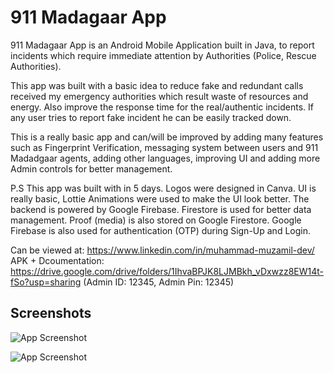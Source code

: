 
# 911 Madagaar App

911 Madagaar App is an Android Mobile Application built in Java, to report incidents which require immediate attention by Authorities (Police, Rescue Authorities). 

This app was built with a basic idea to reduce fake and redundant calls received my emergency authorities which result waste of resources and energy. Also improve the response time for the real/authentic incidents. If any user tries to report fake incident he can be easily tracked down.

This is a really basic app and can/will be improved by adding many features such as Fingerprint Verification, messaging system between users and 911 Madadgaar agents, adding other languages, improving UI and adding more Admin controls for better management.

P.S This app was built with in 5 days. Logos were designed in Canva. UI is really basic, Lottie Animations were used to make the UI look better. The backend is powered by Google Firebase. Firestore is used for better data management. Proof (media) is also stored on Google Firestore. Google Firebase is also used for authentication (OTP) during Sign-Up and Login.

Can be viewed at: https://www.linkedin.com/in/muhammad-muzamil-dev/
APK + Dcoumentation: https://drive.google.com/drive/folders/1IhvaBPJK8LJMBkh_vDxwzz8EW14t-fSo?usp=sharing (Admin ID: 12345, Admin Pin: 12345)


## Screenshots

![App Screenshot](https://media.licdn.com/dms/image/D4D2DAQHjKCelR-g9WQ/profile-treasury-image-shrink_800_800/0/1688980550113?e=1701950400&v=beta&t=_HKI4wvpLQIg0rbOQMFEbX5l9qW_BTteV3AibOFSV6I)

![App Screenshot](https://media.licdn.com/dms/image/D4D2DAQFbH106r5M2RQ/profile-treasury-image-shrink_800_800/0/1688980203630?e=1701950400&v=beta&t=r8IkDWwUXPQ0jsGSH5SNpIUSQMhOKhhVOa8JPI40KK0)

